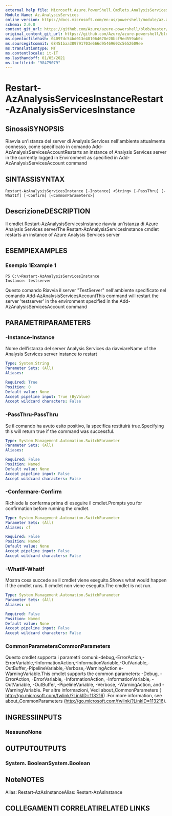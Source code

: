```yaml
---
external help file: Microsoft.Azure.PowerShell.Cmdlets.AnalysisServices.Dataplane.dll-Help.xml
Module Name: Az.AnalysisServices
online version: https://docs.microsoft.com/en-us/powershell/module/az.analysisservices/restart-azanalysisservicesinstance
schema: 2.0.0
content_git_url: https://github.com/Azure/azure-powershell/blob/master/src/AnalysisServices/AnalysisServices/help/Restart-AzAnalysisServicesInstance.md
original_content_git_url: https://github.com/Azure/azure-powershell/blob/master/src/AnalysisServices/AnalysisServices/help/Restart-AzAnalysisServicesInstance.md
ms.openlocfilehash: 04097dc54bd013e481064678e20bcf9ed559ab0c
ms.sourcegitcommit: 68451baa389791703e666d95469602c5652609ee
ms.translationtype: MT
ms.contentlocale: it-IT
ms.lasthandoff: 01/05/2021
ms.locfileid: "98479079"
---
```

# <span data-ttu-id="5b264-101">Restart-AzAnalysisServicesInstance</span><span class="sxs-lookup"><span data-stu-id="5b264-101">Restart-AzAnalysisServicesInstance</span></span>

## <span data-ttu-id="5b264-102">Sinossi</span><span class="sxs-lookup"><span data-stu-id="5b264-102">SYNOPSIS</span></span>
<span data-ttu-id="5b264-103">Riavvia un'istanza del server di Analysis Services nell'ambiente attualmente connesso, come specificato in comando Add-AzAnalysisServicesAccount</span><span class="sxs-lookup"><span data-stu-id="5b264-103">Restarts an instance of Analysis Services server in the currently logged in Environment as specified in Add-AzAnalysisServicesAccount command</span></span>

## <span data-ttu-id="5b264-104">SINTASSI</span><span class="sxs-lookup"><span data-stu-id="5b264-104">SYNTAX</span></span>

```
Restart-AzAnalysisServicesInstance [-Instance] <String> [-PassThru] [-WhatIf] [-Confirm] [<CommonParameters>]
```

## <span data-ttu-id="5b264-105">Descrizione</span><span class="sxs-lookup"><span data-stu-id="5b264-105">DESCRIPTION</span></span>
<span data-ttu-id="5b264-106">Il cmdlet Restart-AzAnalysisServicesInstance riavvia un'istanza di Azure Analysis Services server</span><span class="sxs-lookup"><span data-stu-id="5b264-106">The Restart-AzAnalysisServicesInstance cmdlet restarts an instance of Azure Analysis Services server</span></span>

## <span data-ttu-id="5b264-107">ESEMPI</span><span class="sxs-lookup"><span data-stu-id="5b264-107">EXAMPLES</span></span>

### <span data-ttu-id="5b264-108">Esempio 1</span><span class="sxs-lookup"><span data-stu-id="5b264-108">Example 1</span></span>
```
PS C:\>Restart-AzAnalysisServicesInstance
Instance: testserver
```

<span data-ttu-id="5b264-109">Questo comando Riavvia il server "TestServer" nell'ambiente specificato nel comando Add-AzAnalysisServicesAccount</span><span class="sxs-lookup"><span data-stu-id="5b264-109">This command will restart the server 'testserver' in the environment specified in the Add-AzAnalysisServicesAccount command</span></span>

## <span data-ttu-id="5b264-110">PARAMETRI</span><span class="sxs-lookup"><span data-stu-id="5b264-110">PARAMETERS</span></span>

### <span data-ttu-id="5b264-111">-Instance</span><span class="sxs-lookup"><span data-stu-id="5b264-111">-Instance</span></span>
<span data-ttu-id="5b264-112">Nome dell'istanza del server Analysis Services da riavviare</span><span class="sxs-lookup"><span data-stu-id="5b264-112">Name of the Analysis Services server instance to restart</span></span>

```yaml
Type: System.String
Parameter Sets: (All)
Aliases:

Required: True
Position: 0
Default value: None
Accept pipeline input: True (ByValue)
Accept wildcard characters: False
```

### <span data-ttu-id="5b264-113">-PassThru</span><span class="sxs-lookup"><span data-stu-id="5b264-113">-PassThru</span></span>
<span data-ttu-id="5b264-114">Se il comando ha avuto esito positivo, la specifica restituirà true.</span><span class="sxs-lookup"><span data-stu-id="5b264-114">Specifying this will return true if the command was successful.</span></span>

```yaml
Type: System.Management.Automation.SwitchParameter
Parameter Sets: (All)
Aliases:

Required: False
Position: Named
Default value: None
Accept pipeline input: False
Accept wildcard characters: False
```

### <span data-ttu-id="5b264-115">-Confermare</span><span class="sxs-lookup"><span data-stu-id="5b264-115">-Confirm</span></span>
<span data-ttu-id="5b264-116">Richiede la conferma prima di eseguire il cmdlet.</span><span class="sxs-lookup"><span data-stu-id="5b264-116">Prompts you for confirmation before running the cmdlet.</span></span>

```yaml
Type: System.Management.Automation.SwitchParameter
Parameter Sets: (All)
Aliases: cf

Required: False
Position: Named
Default value: None
Accept pipeline input: False
Accept wildcard characters: False
```

### <span data-ttu-id="5b264-117">-WhatIf</span><span class="sxs-lookup"><span data-stu-id="5b264-117">-WhatIf</span></span>
<span data-ttu-id="5b264-118">Mostra cosa succede se il cmdlet viene eseguito.</span><span class="sxs-lookup"><span data-stu-id="5b264-118">Shows what would happen if the cmdlet runs.</span></span>
<span data-ttu-id="5b264-119">Il cmdlet non viene eseguito.</span><span class="sxs-lookup"><span data-stu-id="5b264-119">The cmdlet is not run.</span></span>

```yaml
Type: System.Management.Automation.SwitchParameter
Parameter Sets: (All)
Aliases: wi

Required: False
Position: Named
Default value: None
Accept pipeline input: False
Accept wildcard characters: False
```

### <span data-ttu-id="5b264-120">CommonParameters</span><span class="sxs-lookup"><span data-stu-id="5b264-120">CommonParameters</span></span>
<span data-ttu-id="5b264-121">Questo cmdlet supporta i parametri comuni:-debug,-ErrorAction,-ErrorVariable,-InformationAction,-InformationVariable,-OutVariable,-OutBuffer,-PipelineVariable,-Verbose,-WarningAction e-WarningVariable.</span><span class="sxs-lookup"><span data-stu-id="5b264-121">This cmdlet supports the common parameters: -Debug, -ErrorAction, -ErrorVariable, -InformationAction, -InformationVariable, -OutVariable, -OutBuffer, -PipelineVariable, -Verbose, -WarningAction, and -WarningVariable.</span></span> <span data-ttu-id="5b264-122">Per altre informazioni, Vedi about_CommonParameters ( http://go.microsoft.com/fwlink/?LinkID=113216) .</span><span class="sxs-lookup"><span data-stu-id="5b264-122">For more information, see about_CommonParameters (http://go.microsoft.com/fwlink/?LinkID=113216).</span></span>

## <span data-ttu-id="5b264-123">INGRESSI</span><span class="sxs-lookup"><span data-stu-id="5b264-123">INPUTS</span></span>

### <span data-ttu-id="5b264-124">Nessuno</span><span class="sxs-lookup"><span data-stu-id="5b264-124">None</span></span>

## <span data-ttu-id="5b264-125">OUTPUT</span><span class="sxs-lookup"><span data-stu-id="5b264-125">OUTPUTS</span></span>

### <span data-ttu-id="5b264-126">System. Boolean</span><span class="sxs-lookup"><span data-stu-id="5b264-126">System.Boolean</span></span>

## <span data-ttu-id="5b264-127">Note</span><span class="sxs-lookup"><span data-stu-id="5b264-127">NOTES</span></span>
<span data-ttu-id="5b264-128">Alias: Restart-AzAsInstance</span><span class="sxs-lookup"><span data-stu-id="5b264-128">Alias: Restart-AzAsInstance</span></span>

## <span data-ttu-id="5b264-129">COLLEGAMENTI CORRELATI</span><span class="sxs-lookup"><span data-stu-id="5b264-129">RELATED LINKS</span></span>
